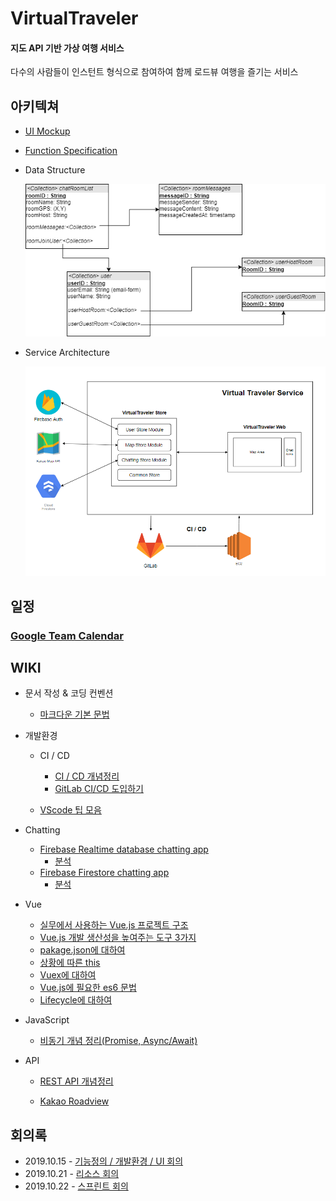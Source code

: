 # VirtualTraveler

#### 지도 API 기반 가상 여행 서비스

다수의 사람들이 인스턴트 형식으로 참여하여 함께 로드뷰 여행을 즐기는 서비스



## 아키텍쳐

- <a href="./deliverables/mockup.md">UI Mockup</a>

- <a href="./deliverables/function_specification.md">Function Specification</a>

  

- Data Structure

  <img src="./deliverables/database_structure.png">



- Service Architecture

  <img src="./deliverables/service-architecture.png">



## 일정	

### <a href="https://calendar.google.com/calendar/embed?src=k4h8g6b7jn7vrmqlngfj93lb7s%40group.calendar.google.com&ctz=Asia%2FSeoul">Google Team Calendar</a>



## WIKI

- 문서 작성 & 코딩 컨벤션
  
  - <a href="./wiki/about_markdown.md">마크다운 기본 문법</a>
  
    
  
- 개발환경
  
  - CI / CD
  
    - <a href="./wiki/cicd.md">CI / CD 개념정리</a>
    - <a href="./wiki/gitlab-ci.md">GitLab CI/CD 도입하기</a>
  
  - <a href="./wiki/about_vscode.md">VScode 팁 모음</a>
  
    
  
- Chatting

  - <a href=" https://cionman.tistory.com/50 ">Firebase Realtime database chatting app</a>
    - <a href="./wiki/about_realtime_database_chat.md">분석</a>
  - <a href=" https://www.youtube.com/watch?v=ifOzAyR1cG4 ">Firebase Firestore chatting app</a>
    - <a href="./wiki/about_firebase.md">분석</a>

  

- Vue
  
  - <a href=" https://joshua1988.github.io/web-development/vuejs/vue-structure/ ">실무에서 사용하는 Vue.js 프로젝트 구조</a>
  - <a href="https://joshua1988.github.io/web-development/vuejs/boost-productivity/">Vue.js 개발 생산성을 높여주는 도구 3가지</a>
  - <a href=" https://programmingsummaries.tistory.com/385 ">pakage.json에 대하여</a>
  - <a href="./wiki/this.md">상황에 따른 this</a>
  - <a href="./wiki/vuex-vue.md">Vuex에 대하여</a>
  - <a href="./wiki/es6-for-vue.md">Vue.js에 필요한 es6 문법</a>
  - <a href="./wiki/lifecycle-vue.md">Lifecycle에 대하여</a>
  
  
  
- JavaScript

  - <a href="./wiki/about_promise_async_await.md">비동기 개념 정리(Promise, Async/Await)</a>

  

- API
  
  - <a href="./wiki/about_rest.md">REST API 개념정리</a>
    
  - <a href="./wiki/about_roadview.md">Kakao Roadview</a>
  
    

## 회의록

- 2019.10.15 - <a href="./meeting-log/20191015.md">기능정의 / 개발환경 / UI 회의</a>
- 2019.10.21 - <a href="./meeting-log/20191021.md">리소스 회의</a>
- 2019.10.22 - <a href="./meeting-log/20191022.md">스프린트 회의</a>